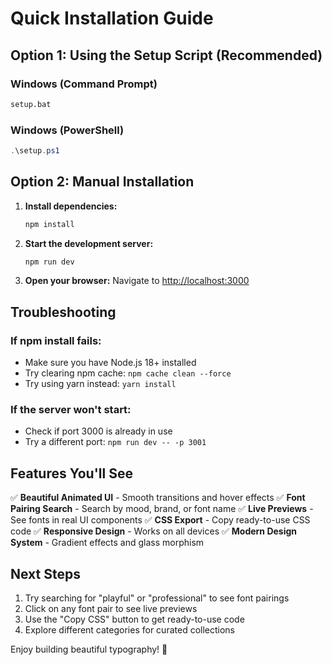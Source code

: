 # Quick Installation Guide

## Option 1: Using the Setup Script (Recommended)

### Windows (Command Prompt)
```cmd
setup.bat
```

### Windows (PowerShell)
```powershell
.\setup.ps1
```

## Option 2: Manual Installation

1. **Install dependencies:**
   ```bash
   npm install
   ```

2. **Start the development server:**
   ```bash
   npm run dev
   ```

3. **Open your browser:**
   Navigate to [http://localhost:3000](http://localhost:3000)

## Troubleshooting

### If npm install fails:
- Make sure you have Node.js 18+ installed
- Try clearing npm cache: `npm cache clean --force`
- Try using yarn instead: `yarn install`

### If the server won't start:
- Check if port 3000 is already in use
- Try a different port: `npm run dev -- -p 3001`

## Features You'll See

✅ **Beautiful Animated UI** - Smooth transitions and hover effects
✅ **Font Pairing Search** - Search by mood, brand, or font name
✅ **Live Previews** - See fonts in real UI components
✅ **CSS Export** - Copy ready-to-use CSS code
✅ **Responsive Design** - Works on all devices
✅ **Modern Design System** - Gradient effects and glass morphism

## Next Steps

1. Try searching for "playful" or "professional" to see font pairings
2. Click on any font pair to see live previews
3. Use the "Copy CSS" button to get ready-to-use code
4. Explore different categories for curated collections

Enjoy building beautiful typography! 🎨 